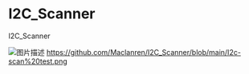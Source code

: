 # I2C_Scanner
I2C_Scanner


![图片描述](...)
https://github.com/Maclanren/I2C_Scanner/blob/main/I2c-scan%20test.png
